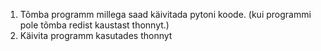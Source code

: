 1. Tõmba programm millega saad käivitada pytoni koode. (kui programmi pole tõmba redist kaustast thonnyt.)
2. Käivita programm kasutades thonnyt

   
